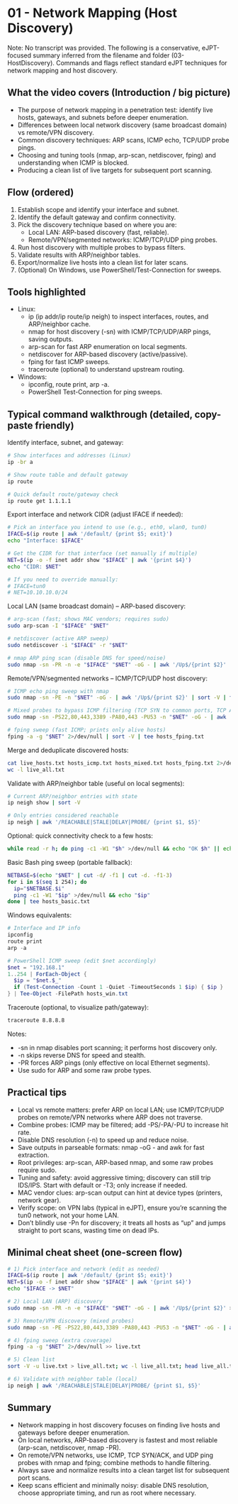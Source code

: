 # 01 - Network Mapping (Host Discovery)

Note: No transcript was provided. The following is a conservative, eJPT-focused summary inferred from the filename and folder (03-HostDiscovery). Commands and flags reflect standard eJPT techniques for network mapping and host discovery.

## What the video covers (Introduction / big picture)
- The purpose of network mapping in a penetration test: identify live hosts, gateways, and subnets before deeper enumeration.
- Differences between local network discovery (same broadcast domain) vs remote/VPN discovery.
- Common discovery techniques: ARP scans, ICMP echo, TCP/UDP probe pings.
- Choosing and tuning tools (nmap, arp-scan, netdiscover, fping) and understanding when ICMP is blocked.
- Producing a clean list of live targets for subsequent port scanning.

## Flow (ordered)
1. Establish scope and identify your interface and subnet.
2. Identify the default gateway and confirm connectivity.
3. Pick the discovery technique based on where you are:
   - Local LAN: ARP-based discovery (fast, reliable).
   - Remote/VPN/segmented networks: ICMP/TCP/UDP ping probes.
4. Run host discovery with multiple probes to bypass filters.
5. Validate results with ARP/neighbor tables.
6. Export/normalize live hosts into a clean list for later scans.
7. (Optional) On Windows, use PowerShell/Test-Connection for sweeps.

## Tools highlighted
- Linux:
  - ip (ip addr/ip route/ip neigh) to inspect interfaces, routes, and ARP/neighbor cache.
  - nmap for host discovery (-sn) with ICMP/TCP/UDP/ARP pings, saving outputs.
  - arp-scan for fast ARP enumeration on local segments.
  - netdiscover for ARP-based discovery (active/passive).
  - fping for fast ICMP sweeps.
  - traceroute (optional) to understand upstream routing.
- Windows:
  - ipconfig, route print, arp -a.
  - PowerShell Test-Connection for ping sweeps.

## Typical command walkthrough (detailed, copy-paste friendly)

Identify interface, subnet, and gateway:
```bash
# Show interfaces and addresses (Linux)
ip -br a

# Show route table and default gateway
ip route

# Quick default route/gateway check
ip route get 1.1.1.1
```

Export interface and network CIDR (adjust IFACE if needed):
```bash
# Pick an interface you intend to use (e.g., eth0, wlan0, tun0)
IFACE=$(ip route | awk '/default/ {print $5; exit}')
echo "Interface: $IFACE"

# Get the CIDR for that interface (set manually if multiple)
NET=$(ip -o -f inet addr show "$IFACE" | awk '{print $4}')
echo "CIDR: $NET"

# If you need to override manually:
# IFACE=tun0
# NET=10.10.10.0/24
```

Local LAN (same broadcast domain) – ARP-based discovery:
```bash
# arp-scan (fast; shows MAC vendors; requires sudo)
sudo arp-scan -I "$IFACE" "$NET"

# netdiscover (active ARP sweep)
sudo netdiscover -i "$IFACE" -r "$NET"

# nmap ARP ping scan (disable DNS for speed/noise)
sudo nmap -sn -PR -n -e "$IFACE" "$NET" -oG - | awk '/Up$/{print $2}' | sort -V | tee live_hosts.txt
```

Remote/VPN/segmented networks – ICMP/TCP/UDP host discovery:
```bash
# ICMP echo ping sweep with nmap
sudo nmap -sn -PE -n "$NET" -oG - | awk '/Up$/{print $2}' | sort -V | tee hosts_icmp.txt

# Mixed probes to bypass ICMP filtering (TCP SYN to common ports, TCP ACK, UDP 53)
sudo nmap -sn -PS22,80,443,3389 -PA80,443 -PU53 -n "$NET" -oG - | awk '/Up$/{print $2}' | sort -V | tee hosts_mixed.txt

# fping sweep (fast ICMP; prints only alive hosts)
fping -a -g "$NET" 2>/dev/null | sort -V | tee hosts_fping.txt
```

Merge and deduplicate discovered hosts:
```bash
cat live_hosts.txt hosts_icmp.txt hosts_mixed.txt hosts_fping.txt 2>/dev/null | sort -V -u > live_all.txt
wc -l live_all.txt
```

Validate with ARP/neighbor table (useful on local segments):
```bash
# Current ARP/neighbor entries with state
ip neigh show | sort -V

# Only entries considered reachable
ip neigh | awk '/REACHABLE|STALE|DELAY|PROBE/ {print $1, $5}'
```

Optional: quick connectivity check to a few hosts:
```bash
while read -r h; do ping -c1 -W1 "$h" >/dev/null && echo "OK $h" || echo "NO $h"; done < live_all.txt
```

Basic Bash ping sweep (portable fallback):
```bash
NETBASE=$(echo "$NET" | cut -d/ -f1 | cut -d. -f1-3)
for i in $(seq 1 254); do
  ip="$NETBASE.$i"
  ping -c1 -W1 "$ip" >/dev/null && echo "$ip"
done | tee hosts_basic.txt
```

Windows equivalents:
```powershell
# Interface and IP info
ipconfig
route print
arp -a

# PowerShell ICMP sweep (edit $net accordingly)
$net = "192.168.1"
1..254 | ForEach-Object {
  $ip = "$net.$_"
  if (Test-Connection -Count 1 -Quiet -TimeoutSeconds 1 $ip) { $ip }
} | Tee-Object -FilePath hosts_win.txt
```

Traceroute (optional, to visualize path/gateway):
```bash
traceroute 8.8.8.8
```

Notes:
- -sn in nmap disables port scanning; it performs host discovery only.
- -n skips reverse DNS for speed and stealth.
- -PR forces ARP pings (only effective on local Ethernet segments).
- Use sudo for ARP and some raw probe types.

## Practical tips
- Local vs remote matters: prefer ARP on local LAN; use ICMP/TCP/UDP probes on remote/VPN networks where ARP does not traverse.
- Combine probes: ICMP may be filtered; add -PS/-PA/-PU to increase hit rate.
- Disable DNS resolution (-n) to speed up and reduce noise.
- Save outputs in parseable formats: nmap -oG - and awk for fast extraction.
- Root privileges: arp-scan, ARP-based nmap, and some raw probes require sudo.
- Tuning and safety: avoid aggressive timing; discovery can still trip IDS/IPS. Start with default or -T3; only increase if needed.
- MAC vendor clues: arp-scan output can hint at device types (printers, network gear).
- Verify scope: on VPN labs (typical in eJPT), ensure you’re scanning the tun0 network, not your home LAN.
- Don’t blindly use -Pn for discovery; it treats all hosts as “up” and jumps straight to port scans, wasting time on dead IPs.

## Minimal cheat sheet (one-screen flow)
```bash
# 1) Pick interface and network (edit as needed)
IFACE=$(ip route | awk '/default/ {print $5; exit}')
NET=$(ip -o -f inet addr show "$IFACE" | awk '{print $4}')
echo "$IFACE -> $NET"

# 2) Local LAN (ARP) discovery
sudo nmap -sn -PR -n -e "$IFACE" "$NET" -oG - | awk '/Up$/{print $2}' > live.txt

# 3) Remote/VPN discovery (mixed probes)
sudo nmap -sn -PE -PS22,80,443,3389 -PA80,443 -PU53 -n "$NET" -oG - | awk '/Up$/{print $2}' >> live.txt

# 4) fping sweep (extra coverage)
fping -a -g "$NET" 2>/dev/null >> live.txt

# 5) Clean list
sort -V -u live.txt > live_all.txt; wc -l live_all.txt; head live_all.txt

# 6) Validate with neighbor table (local)
ip neigh | awk '/REACHABLE|STALE|DELAY|PROBE/ {print $1, $5}'
```

## Summary
- Network mapping in host discovery focuses on finding live hosts and gateways before deeper enumeration.
- On local networks, ARP-based discovery is fastest and most reliable (arp-scan, netdiscover, nmap -PR).
- On remote/VPN networks, use ICMP, TCP SYN/ACK, and UDP ping probes with nmap and fping; combine methods to handle filtering.
- Always save and normalize results into a clean target list for subsequent port scans.
- Keep scans efficient and minimally noisy: disable DNS resolution, choose appropriate timing, and run as root where necessary.